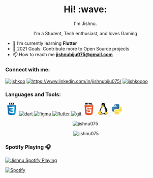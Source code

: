 
<h1 align='center'> Hi! :wave:</h1>
<p align='center'>
I'm Jishnu.
</p>
<p align='center'>I'm a Student, Tech enthusiast, and loves Gaming  </p>

- 🌱 I’m currently learning **Flutter**
- 🥅 2021 Goals: Contribute more to Open Source projects
- 📫 How to reach me **jishnubiju075@gmail.com**


<!-- <h1 align='center'><i>awesome!</i></h1> -->

<h3 align="left">Connect with me:</h3>
<p align="left">
<a href="https://twitter.com/jishkoo" target="blank"><img align="center" src="https://raw.githubusercontent.com/rahuldkjain/github-profile-readme-generator/master/src/images/icons/Social/twitter.svg" alt="jishkoo" height="30" width="40" /></a>
<a href="https://linkedin.com/in/https://www.linkedin.com/in/jishnubiju075/" target="blank"><img align="center" src="https://raw.githubusercontent.com/rahuldkjain/github-profile-readme-generator/master/src/images/icons/Social/linked-in-alt.svg" alt="https://www.linkedin.com/in/jishnubiju075/" height="30" width="40" /></a>
<a href="https://instagram.com/jishkoooo" target="blank"><img align="center" src="https://raw.githubusercontent.com/rahuldkjain/github-profile-readme-generator/master/src/images/icons/Social/instagram.svg" alt="jishkoooo" height="30" width="40" /></a>
</p>

<h3 align="left">Languages and Tools:</h3>
<p align="left"> <a href="https://www.w3schools.com/css/" target="_blank"> <img src="https://raw.githubusercontent.com/devicons/devicon/master/icons/css3/css3-original-wordmark.svg" alt="css3" width="40" height="40"/> </a> <a href="https://dart.dev" target="_blank"> <img src="https://www.vectorlogo.zone/logos/dartlang/dartlang-icon.svg" alt="dart" width="40" height="40"/> </a> <a href="https://www.figma.com/" target="_blank"> <img src="https://www.vectorlogo.zone/logos/figma/figma-icon.svg" alt="figma" width="40" height="40"/> </a> <a href="https://flutter.dev" target="_blank"> <img src="https://www.vectorlogo.zone/logos/flutterio/flutterio-icon.svg" alt="flutter" width="40" height="40"/> </a> <a href="https://git-scm.com/" target="_blank"> <img src="https://www.vectorlogo.zone/logos/git-scm/git-scm-icon.svg" alt="git" width="40" height="40"/> </a> <a href="https://www.w3.org/html/" target="_blank"> <img src="https://raw.githubusercontent.com/devicons/devicon/master/icons/html5/html5-original-wordmark.svg" alt="html5" width="40" height="40"/> </a> <a href="https://www.linux.org/" target="_blank"> <img src="https://raw.githubusercontent.com/devicons/devicon/master/icons/linux/linux-original.svg" alt="linux" width="40" height="40"/> </a> <a href="https://www.python.org" target="_blank"> <img src="https://raw.githubusercontent.com/devicons/devicon/master/icons/python/python-original.svg" alt="python" width="40" height="40"/> </a> </p>

<p align="center"><img  src="https://github-readme-stats.vercel.app/api/top-langs?username=jishnu075&show_icons=true&locale=en&layout=compact" alt="jishnu075" /></p>
<p align="center">&nbsp;<img src="https://github-readme-stats.vercel.app/api?username=jishnu075&show_icons=true&locale=en" alt="jishnu075" /></p>


### Spotify Playing 🎧

[<img src="https://now-playing-codestackr.vercel.app/api/spotify-playing" alt="Jishnu Spotify Playing" width="350" />](https://open.spotify.com/user/31wvqzu6olezftdckgnzn6ryk3rq)

<!-- material spotify design -->


[![Spotify](https://Jishnu075.vercel.app/api/spotify)](https://open.spotify.com/user/31wvqzu6olezftdckgnzn6ryk3rq)



